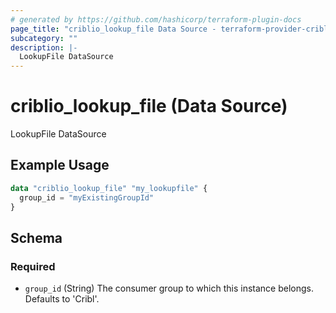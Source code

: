 ```yaml
---
# generated by https://github.com/hashicorp/terraform-plugin-docs
page_title: "criblio_lookup_file Data Source - terraform-provider-criblio"
subcategory: ""
description: |-
  LookupFile DataSource
---
```


# criblio_lookup_file (Data Source)

LookupFile DataSource

## Example Usage

```terraform
data "criblio_lookup_file" "my_lookupfile" {
  group_id = "myExistingGroupId"
}
```

<!-- schema generated by tfplugindocs -->
## Schema

### Required

- `group_id` (String) The consumer group to which this instance belongs. Defaults to 'Cribl'.
